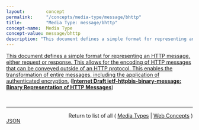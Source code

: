 ```yaml
---
layout:        concept
permalink:     "/concepts/media-type/message/bhttp"
title:         "Media Type: message/bhttp"
concept-name:  Media Type
concept-value: message/bhttp
description: "This document defines a simple format for representing an HTTP message, either request or response. This allows for the encoding of HTTP messages that can be conveyed outside of an HTTP protocol. This enables the transformation of entire messages, including the application of authenticated encryption."
---
```


[This document defines a simple format for representing an HTTP message, either request or response. This allows for the encoding of HTTP messages that can be conveyed outside of an HTTP protocol. This enables the transformation of entire messages, including the application of authenticated encryption.](https://datatracker.ietf.org/doc/html/draft-ietf-httpbis-binary-message#section-8 "Read documentation for Media Type &#34;message/bhttp&#34;") (**[Internet Draft ietf-httpbis-binary-message: Binary Representation of HTTP Messages](/specs/IETF/I-D/ietf-httpbis-binary-message "This document defines a binary format for representing HTTP messages.")**)

<br/>
<hr/>

<p style="float : left"><a href="./message/bhttp.json" title="JSON representing this particular Web Concept value">JSON</a></p>
<p style="text-align: right">Return to list of all ( <a href="../media-type/">Media Types</a> | <a href="../">Web Concepts</a> )</p>
